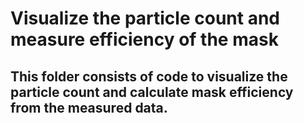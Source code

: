 # Visualize the particle count and measure efficiency of the mask

## This folder consists of code to visualize the particle count and calculate mask efficiency from the measured data.

